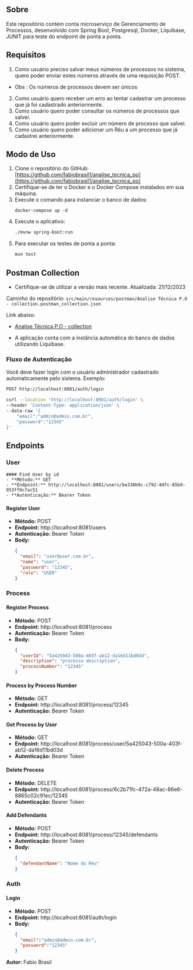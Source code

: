 ## Sobre
Este repositório contém conta microserviço de Gerenciamento de Processos, desenvolvido com Spring Boot, Postgresql, Docker, Liquibase, JUNIT para teste do endpoint de ponta a ponta.


## Requisitos

1. Como usuário preciso salvar meus números de processos no sistema, quero poder
enviar estes números através de uma requisição POST.
- Obs : Os números de processos devem ser únicos
2. Como usuário quero receber um erro ao tentar cadastrar um processo que já foi
cadastrado anteriormente.
3. Como usuário quero poder consultar os números de processos que salvei.
4. Como usuário quero poder excluir um número de processo que salvei.
5. Como usuário quero poder adicionar um Réu a um processo que já cadastrei
anteriormente.

## Modo de Uso
1. Clone o repositório do GitHub: [https://github.com/fabiobrasil1/analise_tecnica_po](https://github.com/fabiobrasil1/analise_tecnica_po)
2. Certifique-se de ter o Docker e o Docker Compose instalados em sua máquina.
3. Execute o comando para instanciar o banco de dados:
   ```
   docker-compose up -d
   ```
4. Execute o aplicativo:
   ```bash
   ./mvnw spring-boot:run
   ```
5. Para executar os testes de ponta a ponta:
   ```bash
   mvn test
   ```

## Postman Collection

* Certifique-se de utilizar a versão mais recente.
Atualizada: 21/12/2023

Caminho do repositório:
`src/main/resources/postman/Analise Técnica P.O - collection.postman_collection.json`

Link abaixo:
- [Analise Técnica P.O - collection](src/main/resources/postman/Analise%20Técnica%20P.O%20-%20collection.postman_collection.json)

* A aplicação conta com a instância automática do banco de dados utilizando Liquibase.

### Fluxo de Autenticação
Você deve fazer login com o usuário administrador cadastrado automaticamente pelo sistema. Exemplo:
```bash
POST http://localhost:8081/auth/login

curl --location 'http://localhost:8081/auth/login' \
--header 'Content-Type: application/json' \
--data-raw '{
    "email":"admin@admin.com.br",
    "password":"12345"
}'
```

## Endpoints

### User

```
#### Find User by id
- **Método:** GET
- **Endpoint:** http://localhost:8081/users/be330b9c-c792-4dfc-85b9-953ff0c7ac51
- **Autenticação:** Bearer Token
```

#### Register User
- **Método:** POST
- **Endpoint:** http://localhost:8081/users
- **Autenticação:** Bearer Token
- **Body:**
  ```json
  {
    "email": "user@user.com.br",
    "name": "user",
    "password": "12345",
    "role": "USER"
  }
  ```

### Process

#### Register Process
- **Método:** POST
- **Endpoint:** http://localhost:8081/process
- **Autenticação:** Bearer Token
- **Body:**
  ```json
  {
    "userId": "5a425043-500a-403f-ab12-da16d11bd03d",
    "description": "processo description",
    "processNumber": "12345"
  }
  ```

#### Process by Process Number
- **Método:** GET
- **Endpoint:** http://localhost:8081/process/12345
- **Autenticação:** Bearer Token

#### Get Process by User
- **Método:** GET
- **Endpoint:** http://localhost:8081/process/user/5a425043-500a-403f-ab12-da16d11bd03d
- **Autenticação:** Bearer Token

#### Delete Process
- **Método:** DELETE
- **Endpoint:** http://localhost:8081/process/6c2b71fc-472a-48ac-86e6-8865c02c91ec/12345
- **Autenticação:** Bearer Token

#### Add Defendants
- **Método:** POST
- **Endpoint:** http://localhost:8081/process/12345/defendants
- **Autenticação:** Bearer Token
- **Body:**
  ```json
  {
    "defendantName": "Nome do Réu"
  }
  ```

### Auth

#### Login
- **Método:** POST
- **Endpoint:** http://localhost:8081/auth/login
- **Body:**
  ```json
  {
    "email":"admin@admin.com.br",
    "password":"12345"
  }
  ```

**Autor:** Fabio Brasil